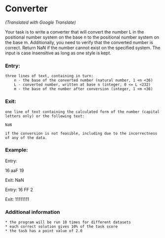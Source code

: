 # **Converter**

*(Translated with Google Translate)*

Your task is to write a converter that will convert the number L in the positional number system on the base n to the positional number system on the base m. Additionally, you need to verify that the converted number is correct. Return NaN if the number cannot exist on the specified system. The input is case insensitive as long as one style is kept.

### Entry:

    three lines of text, containing in turn:
        n - the base of the converted number (natural number, 1 <n <36)
        L - converted number, written at base n (integer, 0 <= L <232)
        m - the base of the number after conversion (integer, 1 <m <36)

### Exit:

    one line of text containing the calculated form of the number (capital letters only) or the following text:

    NaN

    if the conversion is not feasible, including due to the incorrectness of any of the data.

### Example:
Entry:
  
16
aaF
19

Exit:
NaN

Entry:
16
FF
2

Exit:
11111111

### Additional information
    * the program will be run 10 times for different datasets
    * each correct solution gives 10% of the task score
    * the task has a point value of 2.0
